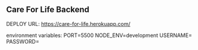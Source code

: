 ## Care For Life Backend 

DEPLOY URL: https://care-for-life.herokuapp.com/

environment variables: 
PORT=5500
NODE_ENV=development
USERNAME=<postgres username>
PASSWORD=<postgres password>

